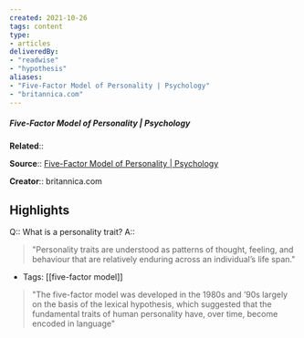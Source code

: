 ```yaml
---
created: 2021-10-26
tags: content
type: 
- articles
deliveredBy: 
- "readwise"
- "hypothesis"
aliases:
- "Five-Factor Model of Personality | Psychology"
- "britannica.com"
---
```

##### Five-Factor Model of Personality | Psychology

**Related**:: 

**Source**:: [Five-Factor Model of Personality | Psychology](https://www.britannica.com/science/five-factor-model-of-personality)

**Creator**:: britannica.com

## Highlights
Q:: What is a personality trait? 
A::  
> "Personality traits are understood as patterns of thought, feeling, and behaviour that are relatively enduring across an individual’s life span." 
- Tags: [[five-factor model]]

  
> "The five-factor model was developed in the 1980s and ’90s largely on the basis of the lexical hypothesis, which suggested that the fundamental traits of human personality have, over time, become encoded in language" 

